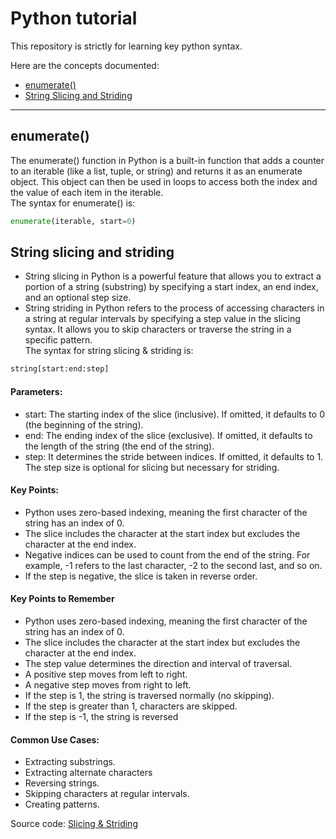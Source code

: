 # Python tutorial
This repository is strictly for learning key python syntax.

Here are the concepts documented:  
- [enumerate()](#enumerate_(_))
- [String Slicing and Striding](#string_slicing_and_striding)
---
## enumerate()
The enumerate() function in Python is a built-in function that adds a counter to an iterable (like a list, tuple, or string) and returns it as an enumerate object. This object can then be used in loops to access both the index and the value of each item in the iterable.  
The syntax for enumerate() is:  
```python
enumerate(iterable, start=0)
```

## String slicing and striding
- String slicing in Python is a powerful feature that allows you to extract a portion of a string (substring) by specifying a start index, an end index, and an optional step size.  
- String striding in Python refers to the process of accessing characters in a string at regular intervals by specifying a step value in the slicing syntax. It allows you to skip characters or traverse the string in a specific pattern.  
The syntax for string slicing & striding is:  
```python
string[start:end:step]
```
#### Parameters:
- start: The starting index of the slice (inclusive). If omitted, it defaults to 0 (the beginning of the string).
- end: The ending index of the slice (exclusive). If omitted, it defaults to the length of the string (the end of the string).
- step: It determines the stride between indices. If omitted, it defaults to 1. The step size is optional for slicing but necessary for striding.

#### Key Points:
- Python uses zero-based indexing, meaning the first character of the string has an index of 0.
- The slice includes the character at the start index but excludes the character at the end index.
- Negative indices can be used to count from the end of the string. For example, -1 refers to the last character, -2 to the second last, and so on.
- If the step is negative, the slice is taken in reverse order.

#### Key Points to Remember
- Python uses zero-based indexing, meaning the first character of the string has an index of 0.
- The slice includes the character at the start index but excludes the character at the end index.
- The step value determines the direction and interval of traversal.
- A positive step moves from left to right.
- A negative step moves from right to left.
- If the step is 1, the string is traversed normally (no skipping).
- If the step is greater than 1, characters are skipped.
- If the step is -1, the string is reversed

#### Common Use Cases:
- Extracting substrings.
- Extracting alternate characters
- Reversing strings.
- Skipping characters at regular intervals.
- Creating patterns.

Source code: [Slicing & Striding](https://github.com/tamunoWoks/python_tutorial/blob/main/slicing_and_striding.ipynb)
